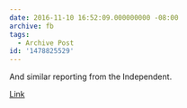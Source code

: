 ```yaml
---
date: 2016-11-10 16:52:09.000000000 -08:00
archive: fb
tags: 
  - Archive Post
id: '1478825529'
---
```


And similar reporting from the Independent. 

[Link](http://www.independent.co.uk/news/world/americas/us-elections/donald-trump-president-supporters-attack-muslims-hijab-hispanics-lgbt-hate-crime-wave-us-election-a7410166.html)
